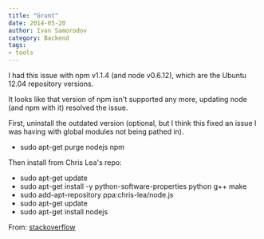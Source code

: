 ```yaml
---
title: "Grunt"
date: 2014-05-20
author: Ivan Samorodov
category: Backend
tags:
- tools
---
```



I had this issue with npm v1.1.4 (and node v0.6.12), which are the Ubuntu 12.04 repository versions.

It looks like that version of npm isn't supported any more, updating node (and npm with it) resolved the issue.

First, uninstall the outdated version (optional, but I think this fixed an issue I was having with global modules not being pathed in).

- sudo apt-get purge nodejs npm

Then install from Chris Lea's repo:

- sudo apt-get update
- sudo apt-get install -y python-software-properties python g++ make
- sudo add-apt-repository ppa:chris-lea/node.js
- sudo apt-get update
- sudo apt-get install nodejs

From: [stackoverflow](http://stackoverflow.com/questions/12913141/installing-from-npm-fails)
